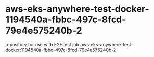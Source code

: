 # aws-eks-anywhere-test-docker-1194540a-fbbc-497c-8fcd-79e4e575240b-2
repository for use with E2E test job aws-eks-anywhere-test-docker:1194540a-fbbc-497c-8fcd-79e4e575240b-2
